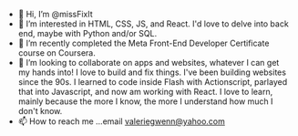 - 👋 Hi, I’m @missFixIt
- 👀 I’m interested in HTML, CSS, JS, and React. I'd love to delve into back end, maybe with Python and/or SQL.
- 🌱 I’m recently completed the Meta Front-End Developer Certificate course on Coursera.
- 💞️ I’m looking to collaborate on apps and websites, whatever I can get my hands into! I love to build and fix things. I've been building websites since the 90s. I learned to code inside Flash with Actionscript, parlayed that into Javascript, and now am working with React. I love to learn, mainly because the more I know, the more I understand how much I don't know.
- 📫 How to reach me ...email valeriegwenn@yahoo.com

<!---
missFixIt/missFixIt is a ✨ special ✨ repository because its `README.md` (this file) appears on your GitHub profile.
You can click the Preview link to take a look at your changes.
--->
